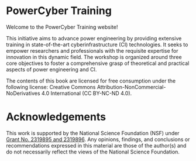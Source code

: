 # PowerCyber Training

Welcome to the PowerCyber Training website!

This initiative aims to advance power engineering by providing extensive training in state-of-the-art cyberinfrastructure (CI) technologies. It seeks to empower researchers and professionals with the requisite expertise for innovation in this dynamic field. The workshop is organized around three core objectives to foster a comprehensive grasp of theoretical and practical aspects of power engineering and CI.


The contents of this book are licensed for free consumption under the following
license: Creative Commons  Attribution-NonCommercial-NoDerivatives 4.0
International (CC BY-NC-ND 4.0).

# Acknowledgements

This work is supported by the National Science Foundation (NSF) under [Grant No.
2319895 and 2319896](https://www.nsf.gov/awardsearch/showAward?AWD_ID=2319895). Any
opinions, findings, and conclusions or recommendations expressed in this
material are those of the author(s) and do not necessarily reflect the views of
the National Science Foundation.

